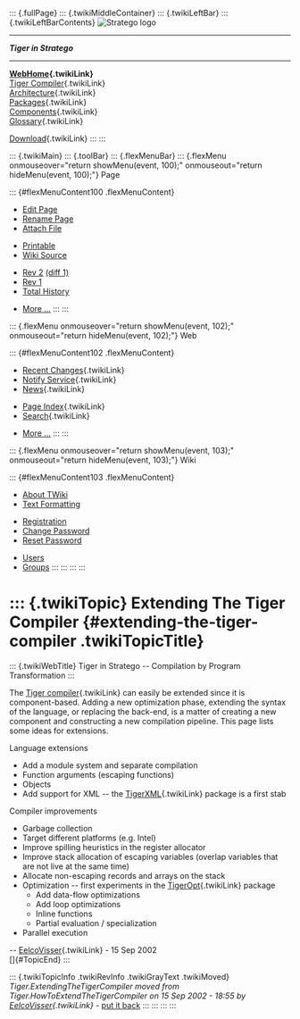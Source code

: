 ::: {.fullPage}
::: {.twikiMiddleContainer}
::: {.twikiLeftBar}
::: {.twikiLeftBarContents}
![Stratego
logo](../pub/Stratego/StrategoLogo/StrategoLogoTextlessWhite-100px.png)

------------------------------------------------------------------------

***Tiger in Stratego***

------------------------------------------------------------------------

**[WebHome](WebHome){.twikiLink}**\
[Tiger Compiler](TigerCompiler){.twikiLink}\
[Architecture](CompilerArchitecture){.twikiLink}\
[Packages](CompilerPackages){.twikiLink}\
[Components](CompilerComponent){.twikiLink}\
[Glossary](WebGlossary){.twikiLink}

[Download](DownloadAndInstallation){.twikiLink}
:::
:::

::: {.twikiMain}
::: {.toolBar}
::: {.flexMenuBar}
::: {.flexMenu onmouseover="return showMenu(event, 100);" onmouseout="return hideMenu(event, 100);"}
Page

::: {#flexMenuContent100 .flexMenuContent}
-   [Edit
    Page](http://www.program-transformation.org/edit/Tiger/ExtendingTheTigerCompiler?t=1536825756)
-   [Rename
    Page](http://www.program-transformation.org/rename/Tiger/ExtendingTheTigerCompiler)
-   [Attach
    File](http://www.program-transformation.org/attach/Tiger/ExtendingTheTigerCompiler)

<!-- -->

-   [Printable](http://www.program-transformation.org/view/Tiger/ExtendingTheTigerCompiler?skin=print.pattern)
-   [Wiki
    Source](http://www.program-transformation.org/view/Tiger/ExtendingTheTigerCompiler?skin=text&raw=on&contenttype=text/plain)

<!-- -->

-   [Rev
    2](http://www.program-transformation.org/view/Tiger/ExtendingTheTigerCompiler?rev=1.2)
    [(diff 1)](http://www.program-transformation.org/rdiff/Tiger/ExtendingTheTigerCompiler?rev1=1.2&rev2=1.1)
-   [Rev
    1](http://www.program-transformation.org/view/Tiger/ExtendingTheTigerCompiler?rev=1.1)
-   [Total
    History](http://www.program-transformation.org/rdiff/Tiger/ExtendingTheTigerCompiler)

<!-- -->

-   [More
    \...](http://www.program-transformation.org/oops/Tiger/ExtendingTheTigerCompiler?template=oopsmore&param1=1.2&param2=1.2)
:::
:::

::: {.flexMenu onmouseover="return showMenu(event, 102);" onmouseout="return hideMenu(event, 102);"}
Web

::: {#flexMenuContent102 .flexMenuContent}
-   [Recent Changes](WebChanges){.twikiLink}
-   [Notify Service](WebNotify){.twikiLink}
-   [News](WebNews){.twikiLink}

<!-- -->

-   [Page Index](WebIndex){.twikiLink}
-   [Search](WebSearch){.twikiLink}

<!-- -->

-   [More
    \...](http://www.program-transformation.org/oops/Tiger/ExtendingTheTigerCompiler?template=oopsmore&param1=1.2&param2=1.2)
:::
:::

::: {.flexMenu onmouseover="return showMenu(event, 103);" onmouseout="return hideMenu(event, 103);"}
Wiki

::: {#flexMenuContent103 .flexMenuContent}
-   [About
    TWiki](http://www.program-transformation.org/view/TWiki/WebHome)
-   [Text
    Formatting](http://www.program-transformation.org/view/TWiki/TextFormattingRules)

<!-- -->

-   [Registration](http://www.program-transformation.org/view/TWiki/TWikiRegistration)
-   [Change
    Password](http://www.program-transformation.org/view/TWiki/ChangePassword)
-   [Reset
    Password](http://www.program-transformation.org/view/TWiki/ResetPassword)

<!-- -->

-   [Users](http://www.program-transformation.org/view/Main/TWikiUsers)
-   [Groups](http://www.program-transformation.org/view/Main/TWikiGroups)
:::
:::
:::
:::

::: {.twikiTopic}
Extending The Tiger Compiler {#extending-the-tiger-compiler .twikiTopicTitle}
============================

::: {.twikiWebTitle}
Tiger in Stratego \-- Compilation by Program Transformation
:::

The [Tiger compiler](TigerCompiler){.twikiLink} can easily be extended
since it is component-based. Adding a new optimization phase, extending
the syntax of the language, or replacing the back-end, is a matter of
creating a new component and constructing a new compilation pipeline.
This page lists some ideas for extensions.

Language extensions

-   Add a module system and separate compilation
-   Function arguments (escaping functions)
-   Objects
-   Add support for XML \-- the [TigerXML](TigerXML){.twikiLink} package
    is a first stab

Compiler improvements

-   Garbage collection
-   Target different platforms (e.g. Intel)
-   Improve spilling heuristics in the register allocator
-   Improve stack allocation of escaping variables (overlap variables
    that are not live at the same time)
-   Allocate non-escaping records and arrays on the stack
-   Optimization \-- first experiments in the
    [TigerOpt](TigerOpt){.twikiLink} package
    -   Add data-flow optimizations
    -   Add loop optimizations
    -   Inline functions
    -   Partial evaluation / specialization
-   Parallel execution

\-- [EelcoVisser](../Main/EelcoVisser){.twikiLink} - 15 Sep 2002\
[]{#TopicEnd}
:::

::: {.twikiTopicInfo .twikiRevInfo .twikiGrayText .twikiMoved}
*Tiger.ExtendingTheTigerCompiler moved from
Tiger.HowToExtendTheTigerCompiler on 15 Sep 2002 - 18:55 by
[EelcoVisser](../Main/EelcoVisser){.twikiLink}* - [put it
back](http://www.program-transformation.org/rename/Tiger/ExtendingTheTigerCompiler?newweb=Tiger&newtopic=HowToExtendTheTigerCompiler&confirm=on "Click to move topic back to previous location, with option to change references.")
:::
:::
:::
:::
